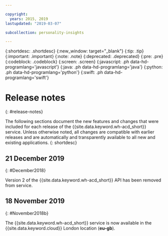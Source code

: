 ```yaml
---

copyright:
  years: 2015, 2019
lastupdated: "2019-03-07"

subcollection: personality-insights

---
```


{:shortdesc: .shortdesc}
{:new_window: target="_blank"}
{:tip: .tip}
{:important: .important}
{:note: .note}
{:deprecated: .deprecated}
{:pre: .pre}
{:codeblock: .codeblock}
{:screen: .screen}
{:javascript: .ph data-hd-programlang='javascript'}
{:java: .ph data-hd-programlang='java'}
{:python: .ph data-hd-programlang='python'}
{:swift: .ph data-hd-programlang='swift'}

# Release notes
{: #release-notes}

The following sections document the new features and changes that were included for each release of the {{site.data.keyword.wh-acd_short}} service. Unless otherwise noted, all changes are compatible with earlier releases and are automatically and transparently available to all new and existing applications.
{: shortdesc}

## 21 December 2019
{: #December2018}

Version 2 of the {{site.data.keyword.wh-acd_short}} API has been removed from service.

## 18 November 2019
{: #November2018b}

The {{site.data.keyword.wh-acd_short}} service is now available in the {{site.data.keyword.cloud}} London location (**eu-gb**).
